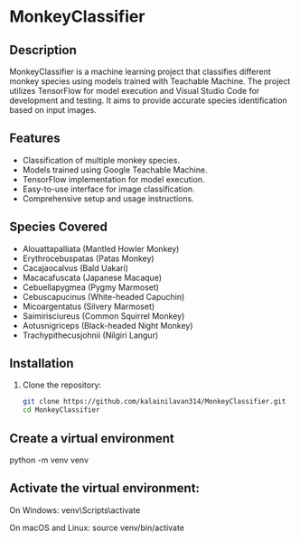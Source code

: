 # MonkeyClassifier

## Description
MonkeyClassifier is a machine learning project that classifies different monkey species using models trained with Teachable Machine. The project utilizes TensorFlow for model execution and Visual Studio Code for development and testing. It aims to provide accurate species identification based on input images.

## Features
- Classification of multiple monkey species.
- Models trained using Google Teachable Machine.
- TensorFlow implementation for model execution.
- Easy-to-use interface for image classification.
- Comprehensive setup and usage instructions.

## Species Covered
- Alouattapalliata (Mantled Howler Monkey)
- Erythrocebuspatas (Patas Monkey)
- Cacajaocalvus (Bald Uakari)
- Macacafuscata (Japanese Macaque)
- Cebuellapygmea (Pygmy Marmoset)
- Cebuscapucinus (White-headed Capuchin)
- Micoargentatus (Silvery Marmoset)
- Saimirisciureus (Common Squirrel Monkey)
- Aotusnigriceps (Black-headed Night Monkey)
- Trachypithecusjohnii (Nilgiri Langur)

## Installation
1. Clone the repository:
   ```sh
   git clone https://github.com/kalainilavan314/MonkeyClassifier.git
   cd MonkeyClassifier

## Create a virtual environment
python -m venv venv

## Activate the virtual environment:
On Windows:
venv\Scripts\activate

On macOS and Linux:
source venv/bin/activate

